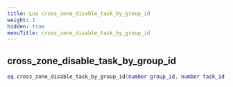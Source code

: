 ```yaml
---
title: Lua cross_zone_disable_task_by_group_id
weight: 1
hidden: true
menuTitle: cross_zone_disable_task_by_group_id
---
```

## cross_zone_disable_task_by_group_id
```lua
eq.cross_zone_disable_task_by_group_id(number group_id, number task_id) -- void
```